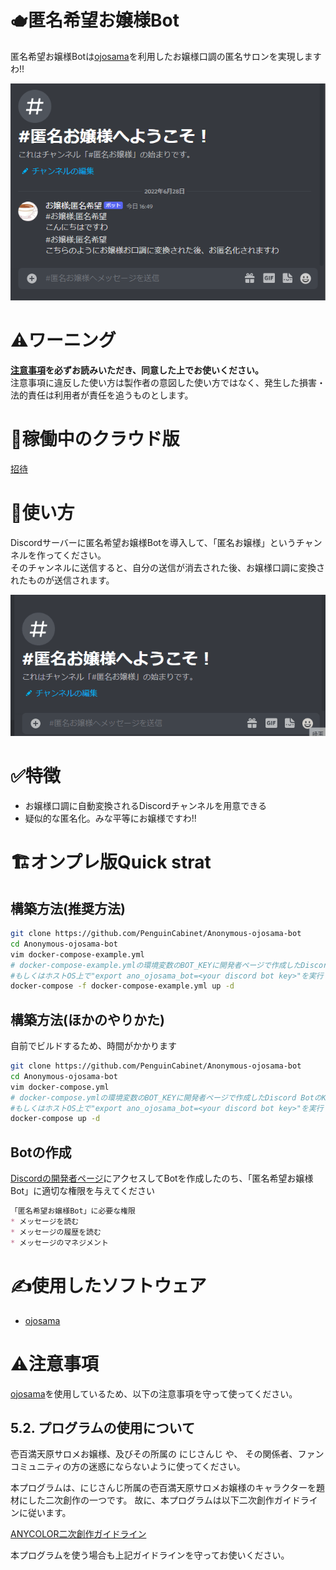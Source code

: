 # 🫖匿名希望お嬢様Bot
匿名希望お嬢様Botは[ojosama](https://github.com/jiro4989/ojosama)を利用したお嬢様口調の匿名サロンを実現しますわ!!

![img1](img/img2.png)

# ⚠️ワーニング
**[注意事項](#%EF%B8%8F注意事項)を必ずお読みいただき、同意した上でお使いください。**  
注意事項に違反した使い方は製作者の意図した使い方ではなく、発生した損害・法的責任は利用者が責任を追うものとします。  

# 📨稼働中のクラウド版
[招待](https://discord.com/oauth2/authorize?client_id=821662757794349066&permissions=11264&scope=bot)

# 📒使い方
Discordサーバーに匿名希望お嬢様Botを導入して、「匿名お嬢様」というチャンネルを作ってください。  
そのチャンネルに送信すると、自分の送信が消去された後、お嬢様口調に変換されたものが送信されます。

![img2](img/img3.gif)

# ✅特徴
* お嬢様口調に自動変換されるDiscordチャンネルを用意できる
* 疑似的な匿名化。みな平等にお嬢様ですわ!!

# 🏗オンプレ版Quick strat

## 構築方法(推奨方法)

```bash
git clone https://github.com/PenguinCabinet/Anonymous-ojosama-bot
cd Anonymous-ojosama-bot
vim docker-compose-example.yml 
# docker-compose-example.ymlの環境変数のBOT_KEYに開発者ページで作成したDiscord BotのKeyを入力してください
#もしくはホストOS上で"export ano_ojosama_bot=<your discord bot key>"を実行します
docker-compose -f docker-compose-example.yml up -d
```

## 構築方法(ほかのやりかた)

自前でビルドするため、時間がかかります

```bash
git clone https://github.com/PenguinCabinet/Anonymous-ojosama-bot
cd Anonymous-ojosama-bot
vim docker-compose.yml 
# docker-compose.ymlの環境変数のBOT_KEYに開発者ページで作成したDiscord BotのKeyを入力してください
#もしくはホストOS上で"export ano_ojosama_bot=<your discord bot key>"を実行します
docker-compose up -d
```

## Botの作成

[Discordの開発者ページ](http://discord.com/developers/)にアクセスしてBotを作成したのち、「匿名希望お嬢様Bot」に適切な権限を与えてください
```markdown
「匿名希望お嬢様Bot」に必要な権限
* メッセージを読む
* メッセージの履歴を読む
* メッセージのマネジメント
```

# ✍使用したソフトウェア
* [ojosama](https://github.com/jiro4989/ojosama)

# ⚠️注意事項
[ojosama](https://github.com/jiro4989/ojosama)を使用しているため、以下の注意事項を守って使ってください。

## 5.2. プログラムの使用について
壱百満天原サロメお嬢様、及びその所属の にじさんじ や、 その関係者、ファンコミュニティの方の迷惑にならないように使ってください。   

本プログラムは、にじさんじ所属の壱百満天原サロメお嬢様のキャラクターを題材にした二次創作の一つです。 故に、本プログラムは以下二次創作ガイドラインに従います。   
   
[ANYCOLOR二次創作ガイドライン](https://event.nijisanji.app/guidelines/)   
     
本プログラムを使う場合も上記ガイドラインを守ってお使いください。   

